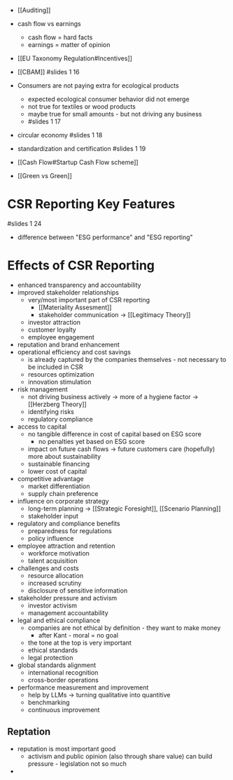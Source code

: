 - [[Auditing]]
- cash flow vs earnings
	- cash flow = hard facts
	- earnings = matter of opinion
- [[EU Taxonomy Regulation#Incentives]]
- [[CBAM]] #slides 1 16
- Consumers are not paying extra for ecological products
	- expected ecological consumer behavior did not emerge
	- not true for textiles or wood products
	- maybe true for small amounts - but not driving any business
	- #slides 1 17
- circular economy #slides 1 18
- standardization and certification #slides 1 19
- [[Cash Flow#Startup Cash Flow scheme]]

- [[Green vs Green]]

# CSR Reporting Key Features
#slides 1 24
- difference between "ESG performance" and "ESG reporting"

# Effects of CSR Reporting
- enhanced transparency and accountability
- improved stakeholder relationships
	- very/most important part of CSR reporting
		- [[Materiality Assesment]]
		- stakeholder communication -> [[Legitimacy Theory]]
	- investor attraction
	- customer loyalty
	- employee engagement
- reputation and brand enhancement
- operational efficiency and cost savings
	- is already captured by the companies themselves - not necessary to be included in CSR
	- resources optimization
	- innovation stimulation
- risk management
	- not driving business actively -> more of a hygiene factor -> [[Herzberg Theory]]
	- identifying risks
	- regulatory compliance
- access to capital
	- no tangible difference in cost of capital based on ESG score
		- no penalties yet based on ESG score
	- impact on future cash flows -> future customers care (hopefully) more about sustainability 
	- sustainable financing
	- lower cost of capital
- competitive advantage
	- market differentiation
	- supply chain preference
- influence on corporate strategy
	- long-term planning -> [[Strategic Foresight]], [[Scenario Planning]]
	- stakeholder input
- regulatory and compliance benefits
	- preparedness for regulations
	- policy influence
- employee attraction and retention
	- workforce motivation
	- talent acquisition
- challenges and costs
	- resource allocation
	- increased scrutiny
	- disclosure of sensitive information
- stakeholder pressure and activism
	- investor activism
	- management accountability
- legal and ethical compliance
	- companies are not ethical by definition - they want to make money
		- after Kant - moral = no goal
	- the tone at the top is very important
	- ethical standards
	- legal protection
- global standards alignment
	- international recognition
	- cross-border operations
- performance measurement and improvement
	- help by LLMs -> turning qualitative into quantitive
	- benchmarking
	- continuous improvement

## Reptation
- reputation is most important good
	- activism and public opinion (also through share value) can build pressure - legislation not so much
- 



